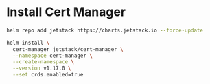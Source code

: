 # Install Cert Manager
```bash
helm repo add jetstack https://charts.jetstack.io --force-update
```
```bash
helm install \
  cert-manager jetstack/cert-manager \
  --namespace cert-manager \
  --create-namespace \
  --version v1.17.0 \
  --set crds.enabled=true
```
